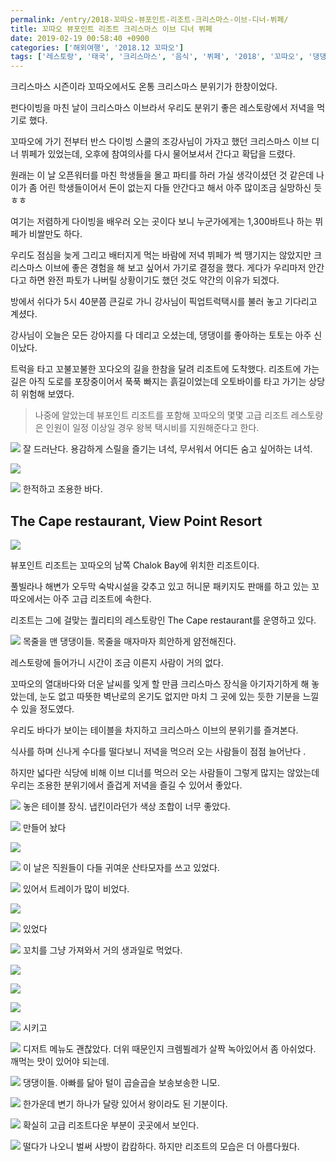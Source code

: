 ```yaml
---
permalink: /entry/2018-꼬따오-뷰포인트-리조트-크리스마스-이브-디너-뷔페/
title: 꼬따오 뷰포인트 리조트 크리스마스 이브 디너 뷔페
date: 2019-02-19 00:58:40 +0900
categories: ['해외여행', '2018.12 꼬따오']
tags: ['레스토랑', '태국', '크리스마스', '음식', '뷔페', '2018', '꼬따오', '댕댕이']
---
```




크리스마스 시즌이라 꼬따오에서도 온통 크리스마스 분위기가 한창이었다.

펀다이빙을 마친 날이 크리스마스 이브라서 우리도 분위기 좋은 레스토랑에서 저녁을 먹기로 했다.

  

꼬따오에 가기 전부터 반스 다이빙 스쿨의 조강사님이 가자고 했던 크리스마스 이브 디너 뷔페가 있었는데, 오후에 참여의사를 다시 물어보셔서
간다고 확답을 드렸다.

원래는 이 날 오픈워터를 마친 학생들을 몰고 파티를 하러 가실 생각이셨던 것 같은데 나이가 좀 어린 학생들이어서 돈이 없는지 다들 안간다고
해서 아주 많이조금 실망하신 듯 ㅎㅎ

여기는 저렴하게 다이빙을 배우러 오는 곳이다 보니 누군가에게는 1,300바트나 하는 뷔페가 비쌀만도 하다.

우리도 점심을 늦게 그리고 배터지게 먹는 바람에 저녁 뷔페가 썩 땡기지는 않았지만 크리스마스 이브에 좋은 경험을 해 보고 싶어서 가기로
결정을 했다. 게다가 우리마저 안간다고 하면 완전 파토가 나버릴 상황이기도 했던 것도 약간의 이유가 되겠다.

  

방에서 쉬다가 5시 40분쯤 큰길로 가니 강사님이 픽업트럭택시를 불러 놓고 기다리고 계셨다.

강사님이 오늘은 모든 강아지를 다 데리고 오셨는데, 댕댕이를 좋아하는 토토는 아주 신이났다.

트럭을 타고 꼬불꼬불한 꼬다오의 길을 한참을 달려 리조트에 도착했다. 리조트에 가는 길은 아직 도로를 포장중이어서 푹푹 빠지는 흙길이었는데
오토바이를 타고 가기는 상당히 위험해 보였다.

  

> 나중에 알았는데 뷰포인트 리조트를 포함해 꼬따오의 몇몇 고급 리조트 레스토랑은 인원이 일정 이상일 경우 왕복 택시비를 지원해준다고 한다.

  

![][link0]
잘 드러난다. 용감하게 스릴을 즐기는 녀석, 무서워서 어디든 숨고 싶어하는 녀석.

  

![][link1]

  

![][link2]
한적하고 조용한 바다.

  

  

## The Cape restaurant, View Point Resort

![][link3]

  

뷰포인트 리조트는 꼬따오의 남쪽 Chalok Bay에 위치한 리조트이다.

풀빌라나 해변가 오두막 숙박시설을 갖추고 있고 허니문 패키지도 판매를 하고 있는 꼬따오에서는 아주 고급 리조트에 속한다.

  

리조트는 그에 걸맞는 퀄리티의 레스토랑인 The Cape restaurant를 운영하고 있다.

  

![][link4]
목줄을 맨 댕댕이들. 목줄을 매자마자 희안하게 얌전해진다.

  

레스토랑에 들어가니 시간이 조금 이른지 사람이 거의 없다.

꼬따오의 열대바다와 더운 날씨를 잊게 할 만큼 크리스마스 장식을 아기자기하게 해 놓았는데, 눈도 없고 따뜻한 벽난로의 온기도 없지만 마치 그
곳에 있는 듯한 기분을 느낄 수 있을 정도였다.

우리도 바다가 보이는 테이블을 차지하고 크리스마스 이브의 분위기를 즐겨본다.

  

식사를 하며 신나게 수다를 떨다보니 저녁을 먹으러 오는 사람들이 점점 늘어난다 .

하지만 넓다란 식당에 비해 이브 디너를 먹으러 오는 사람들이 그렇게 많지는 않았는데 우리는 조용한 분위기에서 즐겁게 저녁을 즐길 수 있어서
좋았다.

  

![][link5]
놓은 테이블 장식. 냅킨이라던가 색상 조합이 너무 좋았다.

  

![][link6]
만들어 놨다

  

![][link7]

  

![][link8]
이 날은 직원들이 다들 귀여운 산타모자를 쓰고 있었다.

  

![][link9]
있어서 트레이가 많이 비었다.

  

![][link10]

  

![][link11]
있었다

  

![][link12]
꼬치를 그냥 가져와서 거의 생과일로 먹었다.

  

![][link13]

  

![][link14]

  

![][link15]

  

![][link16]
시키고

  

![][link17]
디저트 메뉴도 괜찮았다. 더위 때문인지 크렘뷜레가 살짝 녹아있어서 좀 아쉬었다. 깨먹는 맛이 있어야 되는데.

  

![][link18]
댕댕이들. 아빠를 닮아 털이 곱슬곱슬 보송보송한 니모.

  

![][link19]
한가운데 변기 하나가 달랑 있어서 왕이라도 된 기분이다.

  

![][link20]
확실히 고급 리조트다운 부분이 곳곳에서 보인다.

  

![][link21]
떨다가 나오니 벌써 사방이 캄캄하다. 하지만 리조트의 모습은 더 아름다웠다.

  

  

  

  


[link0]:http://cfile8.uf.tistory.com/image/999D9B485C6AD4B712BAD3
[link1]:http://cfile5.uf.tistory.com/image/993347345C6AD4B8087AD7
[link2]:http://cfile25.uf.tistory.com/image/9946BE365C6AD4B812940A
[link3]:http://cfile4.uf.tistory.com/image/99C17A3A5C6AD4B939F67D
[link4]:http://cfile24.uf.tistory.com/image/99ED99385C6AD4BA35FB57
[link5]:http://cfile1.uf.tistory.com/image/99CE4D4A5C6AD4BB113F54
[link6]:http://cfile22.uf.tistory.com/image/99DD263B5C6AD4BB14E299
[link7]:http://cfile1.uf.tistory.com/image/99BFE0375C6AD4BC2D91D5
[link8]:http://cfile27.uf.tistory.com/image/995AF3355C6AD4BD094121
[link9]:http://cfile10.uf.tistory.com/image/99D4794F5C6AD4BE031EB7
[link10]:http://cfile27.uf.tistory.com/image/999BBB505C6AD4BF0CFB7B
[link11]:http://cfile28.uf.tistory.com/image/99FA42335C6AD4C002FC28
[link12]:http://cfile23.uf.tistory.com/image/998122375C6AD4C106BD64
[link13]:http://cfile3.uf.tistory.com/image/99B5603E5C6AD4C1085BB7
[link14]:http://cfile23.uf.tistory.com/image/993263475C6AD4C233734F
[link15]:http://cfile24.uf.tistory.com/image/999EA1355C6AD4C3166023
[link16]:http://cfile28.uf.tistory.com/image/99B443435C6AD4C41B439D
[link17]:http://cfile27.uf.tistory.com/image/99ED7F465C6AD4C503A401
[link18]:http://cfile29.uf.tistory.com/image/9927F23A5C6AD4C634D96F
[link19]:http://cfile4.uf.tistory.com/image/9939D0495C6AD4C6128351
[link20]:http://cfile21.uf.tistory.com/image/997C6E345C6AD4C70D8946
[link21]:http://cfile9.uf.tistory.com/image/992B2B405C6AD4C8393956
